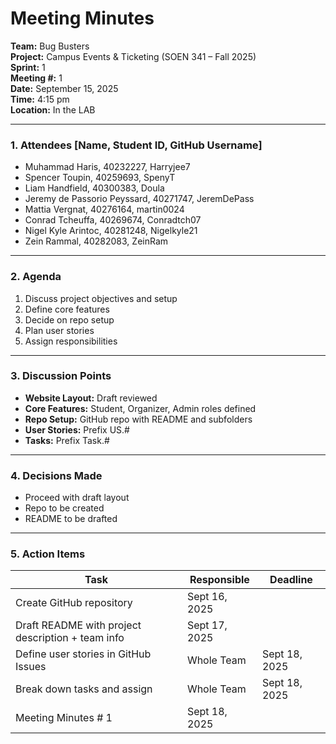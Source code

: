 
# Meeting Minutes
**Team:** Bug Busters   
**Project:** Campus Events & Ticketing (SOEN 341 – Fall 2025)  
**Sprint:** 1  
**Meeting #:** 1  
**Date:** September 15, 2025  
**Time:** 4:15 pm  
**Location:** In the LAB  

---

### 1. Attendees [Name, Student ID, GitHub Username]
- Muhammad Haris, 40232227, Harryjee7
- Spencer Toupin, 40259693, SpenyT
- Liam Handfield, 40300383, Doula
- Jeremy de Passorio Peyssard, 40271747, JeremDePass
- Mattia Vergnat, 40276164, martin0024
- Conrad Tcheuffa, 40269674, Conradtch07
- Nigel Kyle Arintoc, 40281248, Nigelkyle21
- Zein Rammal, 40282083, ZeinRam

---

### 2. Agenda
1. Discuss project objectives and setup  
2. Define core features  
3. Decide on repo setup  
4. Plan user stories  
5. Assign responsibilities  

---

### 3. Discussion Points
- **Website Layout:** Draft reviewed  
- **Core Features:** Student, Organizer, Admin roles defined  
- **Repo Setup:** GitHub repo with README and subfolders  
- **User Stories:** Prefix US.#  
- **Tasks:** Prefix Task.#  

---

### 4. Decisions Made
- Proceed with draft layout  
- Repo to be created
- README to be drafted  

---

### 5. Action Items
| Task | Responsible | Deadline |
|------|-------------|----------|
| Create GitHub repository | Sept 16, 2025 |
| Draft README with project description + team info | Sept 17, 2025 |
| Define user stories in GitHub Issues | Whole Team | Sept 18, 2025 |
| Break down tasks and assign | Whole Team | Sept 18, 2025 |
| Meeting Minutes # 1 | Sept 18, 2025 |

